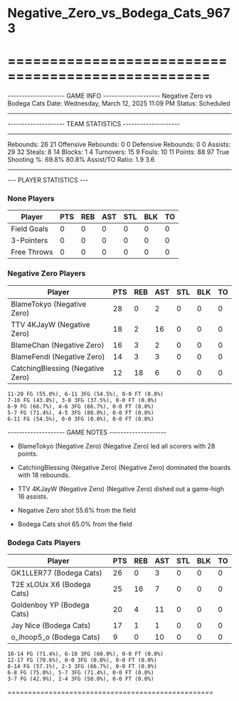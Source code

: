 # Negative_Zero_vs_Bodega_Cats_9673

==================================================
==================================================

-------------------- GAME INFO --------------------
Negative Zero vs Bodega Cats
Date: Wednesday, March 12, 2025 11:09 PM
Status: Scheduled

--------------------------------------------------

-------------------- TEAM STATISTICS --------------------

---------------------------------------------------------------------------
Rebounds:                 26                        21
Offensive Rebounds:       0                         0
Defensive Rebounds:       0                         0
Assists:                  29                        32
Steals:                   8                         14
Blocks:                   1                         4
Turnovers:                15                        9
Fouls:                    10                        11
Points:                   88                        97
True Shooting %:          69.8%                     80.8%
Assist/TO Ratio:          1.9                       3.6

--------------------------------------------------

--- PLAYER STATISTICS ---

### None Players

|Player|PTS|REB|AST|STL|BLK|TO|
|---|---|---|---|---|---|---|
|Field Goals|0|0|0|0|0|0|
|3-Pointers|0|0|0|0|0|0|
|Free Throws|0|0|0|0|0|0|

### Negative Zero Players

|Player|PTS|REB|AST|STL|BLK|TO|
|---|---|---|---|---|---|---|
|BlameTokyo (Negative Zero)|28|0|2|0|0|0|
|TTV 4KJayW (Negative Zero)|18|2|16|0|0|0|
|BlameChan (Negative Zero)|16|3|2|0|0|0|
|BlameFendi (Negative Zero)|14|3|3|0|0|0|
|CatchingBlessing (Negative Zero)|12|18|6|0|0|0|

```
11-20 FG (55.0%), 6-11 3FG (54.5%), 0-0 FT (0.0%)
7-16 FG (43.8%), 3-8 3FG (37.5%), 0-0 FT (0.0%)
6-9 FG (66.7%), 4-6 3FG (66.7%), 0-0 FT (0.0%)
5-7 FG (71.4%), 4-5 3FG (80.0%), 0-0 FT (0.0%)
6-11 FG (54.5%), 0-0 3FG (0.0%), 0-0 FT (0.0%)
```

-------------------- GAME NOTES --------------------

* BlameTokyo (Negative Zero) (Negative Zero) led all scorers with 28 points.
* CatchingBlessing (Negative Zero) (Negative Zero) dominated the boards with 18 rebounds.
* TTV 4KJayW (Negative Zero) (Negative Zero) dished out a game-high 16 assists.

* Negative Zero shot 55.6% from the field

* Bodega Cats shot 65.0% from the field

### Bodega Cats Players

|Player|PTS|REB|AST|STL|BLK|TO|
|---|---|---|---|---|---|---|
|GK1LLER77 (Bodega Cats)|26|0|3|0|0|0|
|T2E xLOUx X6 (Bodega Cats)|25|16|7|0|0|0|
|Goldenboy YP (Bodega Cats)|20|4|11|0|0|0|
|Jay Nice (Bodega Cats)|17|1|1|0|0|0|
|o_ihoop5_o (Bodega Cats)|9|0|10|0|0|0|

```
10-14 FG (71.4%), 6-10 3FG (60.0%), 0-0 FT (0.0%)
12-17 FG (70.6%), 0-0 3FG (0.0%), 0-0 FT (0.0%)
8-14 FG (57.1%), 2-3 3FG (66.7%), 0-0 FT (0.0%)
6-8 FG (75.0%), 5-7 3FG (71.4%), 0-0 FT (0.0%)
3-7 FG (42.9%), 2-4 3FG (50.0%), 0-0 FT (0.0%)
```

==================================================

